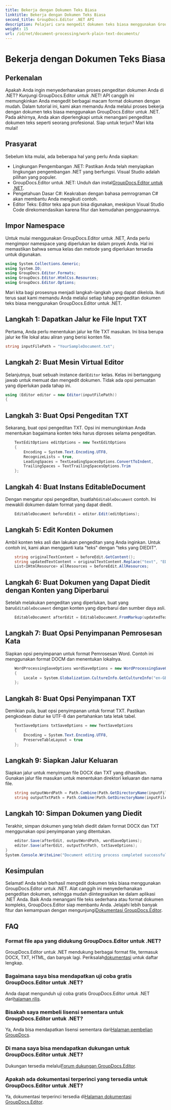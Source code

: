 ```yaml
---
title: Bekerja dengan Dokumen Teks Biasa
linktitle: Bekerja dengan Dokumen Teks Biasa
second_title: GroupDocs.Editor .NET API
description: Pelajari cara mengedit dokumen teks biasa menggunakan GroupDocs.Editor untuk .NET dengan panduan langkah demi langkah kami. Sederhanakan proses pengeditan dokumen .NET Anda.
weight: 15
url: /id/net/document-processing/work-plain-text-documents/
---
```


# Bekerja dengan Dokumen Teks Biasa

## Perkenalan
Apakah Anda ingin menyederhanakan proses pengeditan dokumen Anda di .NET? Kunjungi GroupDocs.Editor untuk .NET! API canggih ini memungkinkan Anda mengedit berbagai macam format dokumen dengan mudah. Dalam tutorial ini, kami akan memandu Anda melalui proses bekerja dengan dokumen teks biasa menggunakan GroupDocs.Editor untuk .NET. Pada akhirnya, Anda akan diperlengkapi untuk menangani pengeditan dokumen teks seperti seorang profesional. Siap untuk terjun? Mari kita mulai!
## Prasyarat
Sebelum kita mulai, ada beberapa hal yang perlu Anda siapkan:
- Lingkungan Pengembangan .NET: Pastikan Anda telah menyiapkan lingkungan pengembangan .NET yang berfungsi. Visual Studio adalah pilihan yang populer.
-  GroupDocs.Editor untuk .NET: Unduh dan instal[GroupDocs.Editor untuk .NET](https://releases.groupdocs.com/editor/net/).
- Pengetahuan Dasar C#: Keakraban dengan bahasa pemrograman C# akan membantu Anda mengikuti contoh.
- Editor Teks: Editor teks apa pun bisa digunakan, meskipun Visual Studio Code direkomendasikan karena fitur dan kemudahan penggunaannya.
## Impor Namespace
Untuk mulai menggunakan GroupDocs.Editor untuk .NET, Anda perlu mengimpor namespace yang diperlukan ke dalam proyek Anda. Hal ini memastikan bahwa semua kelas dan metode yang diperlukan tersedia untuk digunakan.
```csharp
using System.Collections.Generic;
using System.IO;
using GroupDocs.Editor.Formats;
using GroupDocs.Editor.HtmlCss.Resources;
using GroupDocs.Editor.Options;
```
Mari kita bagi prosesnya menjadi langkah-langkah yang dapat dikelola. Ikuti terus saat kami memandu Anda melalui setiap tahap pengeditan dokumen teks biasa menggunakan GroupDocs.Editor untuk .NET.
## Langkah 1: Dapatkan Jalur ke File Input TXT
Pertama, Anda perlu menentukan jalur ke file TXT masukan. Ini bisa berupa jalur ke file lokal atau aliran yang berisi konten file.
```csharp
string inputFilePath = "YourSampleDocument.txt";
```
## Langkah 2: Buat Mesin Virtual Editor
 Selanjutnya, buat sebuah instance dari`Editor` kelas. Kelas ini bertanggung jawab untuk memuat dan mengedit dokumen. Tidak ada opsi pemuatan yang diperlukan pada tahap ini.
```csharp
using (Editor editor = new Editor(inputFilePath))
{
```
## Langkah 3: Buat Opsi Pengeditan TXT
Sekarang, buat opsi pengeditan TXT. Opsi ini memungkinkan Anda menentukan bagaimana konten teks harus diproses selama pengeditan.
```csharp
    TextEditOptions editOptions = new TextEditOptions
    {
        Encoding = System.Text.Encoding.UTF8,
        RecognizeLists = true,
        LeadingSpaces = TextLeadingSpacesOptions.ConvertToIndent,
        TrailingSpaces = TextTrailingSpacesOptions.Trim
    };
```
## Langkah 4: Buat Instans EditableDocument
 Dengan mengatur opsi pengeditan, buatlah`EditableDocument` contoh. Ini mewakili dokumen dalam format yang dapat diedit.
```csharp
    EditableDocument beforeEdit = editor.Edit(editOptions);
```
## Langkah 5: Edit Konten Dokumen
Ambil konten teks asli dan lakukan pengeditan yang Anda inginkan. Untuk contoh ini, kami akan mengganti kata "teks" dengan "teks yang DIEDIT".
```csharp
    string originalTextContent = beforeEdit.GetContent();
    string updatedTextContent = originalTextContent.Replace("text", "EDITED text");
    List<IHtmlResource> allResources = beforeEdit.AllResources;
```
## Langkah 6: Buat Dokumen yang Dapat Diedit dengan Konten yang Diperbarui
 Setelah melakukan pengeditan yang diperlukan, buat yang baru`EditableDocument` dengan konten yang diperbarui dan sumber daya asli.
```csharp
    EditableDocument afterEdit = EditableDocument.FromMarkup(updatedTextContent, allResources);
```
## Langkah 7: Buat Opsi Penyimpanan Pemrosesan Kata
Siapkan opsi penyimpanan untuk format Pemrosesan Word. Contoh ini menggunakan format DOCM dan menentukan lokalnya.
```csharp
    WordProcessingSaveOptions wordSaveOptions = new WordProcessingSaveOptions(WordProcessingFormats.Docm)
    {
        Locale = System.Globalization.CultureInfo.GetCultureInfo("en-GB")
    };
```
## Langkah 8: Buat Opsi Penyimpanan TXT
Demikian pula, buat opsi penyimpanan untuk format TXT. Pastikan pengkodean diatur ke UTF-8 dan pertahankan tata letak tabel.
```csharp
    TextSaveOptions txtSaveOptions = new TextSaveOptions
    {
        Encoding = System.Text.Encoding.UTF8,
        PreserveTableLayout = true
    };
```
## Langkah 9: Siapkan Jalur Keluaran
Siapkan jalur untuk menyimpan file DOCX dan TXT yang dihasilkan. Gunakan jalur file masukan untuk menentukan direktori keluaran dan nama file.
```csharp
    string outputWordPath = Path.Combine(Path.GetDirectoryName(inputFilePath), Path.GetFileNameWithoutExtension(inputFilePath) + ".docm");
    string outputTxtPath = Path.Combine(Path.GetDirectoryName(inputFilePath), Path.GetFileNameWithoutExtension(inputFilePath) + ".txt");
```
## Langkah 10: Simpan Dokumen yang Diedit
Terakhir, simpan dokumen yang telah diedit dalam format DOCX dan TXT menggunakan opsi penyimpanan yang ditentukan.
```csharp
    editor.Save(afterEdit, outputWordPath, wordSaveOptions);
    editor.Save(afterEdit, outputTxtPath, txtSaveOptions);
}
System.Console.WriteLine("Document editing process completed successfully!");
```
## Kesimpulan
 Selamat! Anda telah berhasil mengedit dokumen teks biasa menggunakan GroupDocs.Editor untuk .NET. Alat canggih ini menyederhanakan pengeditan dokumen, sehingga mudah diintegrasikan ke dalam aplikasi .NET Anda. Baik Anda menangani file teks sederhana atau format dokumen kompleks, GroupDocs.Editor siap membantu Anda. Jelajahi lebih banyak fitur dan kemampuan dengan mengunjungi[Dokumentasi GroupDocs.Editor](https://tutorials.groupdocs.com/editor/net/).
## FAQ
### Format file apa yang didukung GroupDocs.Editor untuk .NET?
 GroupDocs.Editor untuk .NET mendukung berbagai format file, termasuk DOCX, TXT, HTML, dan banyak lagi. Periksalah[dokumentasi](https://tutorials.groupdocs.com/editor/net/) untuk daftar lengkap.
### Bagaimana saya bisa mendapatkan uji coba gratis GroupDocs.Editor untuk .NET?
 Anda dapat mengunduh uji coba gratis GroupDocs.Editor untuk .NET dari[halaman rilis](https://releases.groupdocs.com/).
### Bisakah saya membeli lisensi sementara untuk GroupDocs.Editor untuk .NET?
Ya, Anda bisa mendapatkan lisensi sementara dari[Halaman pembelian GroupDocs](https://purchase.groupdocs.com/temporary-license/).
### Di mana saya bisa mendapatkan dukungan untuk GroupDocs.Editor untuk .NET?
 Dukungan tersedia melalui[Forum dukungan GroupDocs.Editor](https://forum.groupdocs.com/c/editor/20).
### Apakah ada dokumentasi terperinci yang tersedia untuk GroupDocs.Editor untuk .NET?
 Ya, dokumentasi terperinci tersedia di[Halaman dokumentasi GroupDocs.Editor](https://tutorials.groupdocs.com/editor/net/).